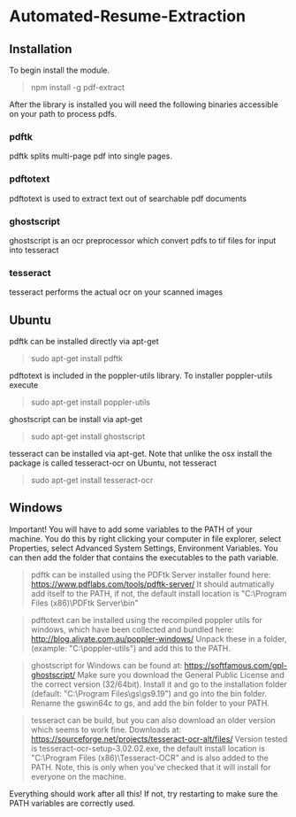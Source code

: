 # Automated-Resume-Extraction
## Installation
To begin install the module.

> npm install -g pdf-extract

After the library is installed you will need the following binaries accessible on your path to process pdfs.

### pdftk
pdftk splits multi-page pdf into single pages.

### pdftotext
pdftotext is used to extract text out of searchable pdf documents

### ghostscript
ghostscript is an ocr preprocessor which convert pdfs to tif files for input into tesseract

### tesseract
tesseract performs the actual ocr on your scanned images


## Ubuntu

pdftk can be installed directly via apt-get

> sudo apt-get install pdftk


 pdftotext is included in the poppler-utils library. To installer poppler-utils execute

> sudo apt-get install poppler-utils


 ghostscript can be install via apt-get

> sudo apt-get install ghostscript


tesseract can be installed via apt-get. Note that unlike the osx install the package is called tesseract-ocr on Ubuntu, not tesseract

> sudo apt-get install tesseract-ocr


## Windows
Important! You will have to add some variables to the PATH of your machine. You do this by right clicking your computer in file explorer, select Properties, select Advanced System Settings, Environment Variables. You can then add the folder that contains the executables to the path variable.

> pdftk can be installed using the PDFtk Server installer found here: https://www.pdflabs.com/tools/pdftk-server/ It should autmatically add itself to the PATH, if not, the default install location is "C:\Program Files (x86)\PDFtk Server\bin"

> pdftotext can be installed using the recompiled poppler utils for windows, which have been collected and bundled here: http://blog.alivate.com.au/poppler-windows/ Unpack these in a folder, (example: "C:\poppler-utils") and add this to the PATH.

> ghostscript for Windows can be found at: https://softfamous.com/gpl-ghostscript/ Make sure you download the General Public License and the correct version (32/64bit). Install it and go to the installation folder (default: "C:\Program Files\gs\gs9.19") and go into the bin folder. Rename the gswin64c to gs, and add the bin folder to your PATH.

> tesseract can be build, but you can also download an older version which seems to work fine. Downloads at: https://sourceforge.net/projects/tesseract-ocr-alt/files/ Version tested is tesseract-ocr-setup-3.02.02.exe, the default install location is "C:\Program Files (x86)\Tesseract-OCR" and is also added to the PATH. Note, this is only when you've checked that it will install for everyone on the machine.

Everything should work after all this! If not, try restarting to make sure the PATH variables are correctly used.
